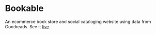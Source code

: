 # Bookable

An ecommerce book store and social cataloging website using data from Goodreads. See it [live](https://bookable.walkerjordan.com).
